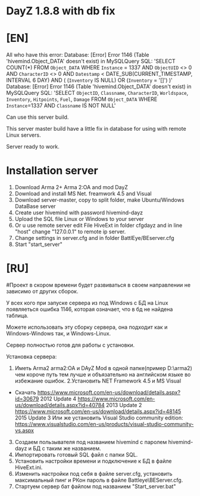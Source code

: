 # DayZ 1.8.8 with db fix

 # [EN]
 
All who have this error:
Database: [Error] Error 1146 (Table 'hivemind.Object_DATA' doesn't exist) in MySQLQuery SQL: 'SELECT COUNT(*) FROM `Object_DATA` WHERE `Instance` = 1337 AND `ObjectUID` <> 0 AND `CharacterID` <> 0 AND `Datestamp` < DATE_SUB(CURRENT_TIMESTAMP, INTERVAL 6 DAY) AND ( (`Inventory` IS NULL) OR (`Inventory` = '[]') )'
Database: [Error] Error 1146 (Table 'hivemind.Object_DATA' doesn't exist) in MySQLQuery SQL: 'SELECT `ObjectID`, `Classname`, `CharacterID`, `Worldspace`, `Inventory`, `Hitpoints`, `Fuel`, `Damage` FROM `Object_DATA` WHERE `Instance`=1337 AND `Classname` IS NOT NULL'

 Can use this server build.
 
 This server master build have a little fix in database for using with remote Linux servers.
 
 Server ready to work.


# Installation server

1. Download Arma 2+ Arma 2:OA and mod DayZ
2. Download and install MS Net. freamwork 4.5 and Visual
3. Download server-master, copy to split folder, make Ubuntu/Windows DataBase server
4. Create user hivemind with password hivemind-dayz
5. Upload the SQL file Linux or Windows to your server
6. Or u use remote server edit File HiveExt in folder cfgdayz and in line "host" change "127.0.0.1" to remote ip server. 
7. Change settings in server.cfg and in folder BattlEye/BEserver.cfg
8. Start "start_server"

 # [RU]
 
  #Проект в скором времени будет развиваться в своем направлении не зависимо от других сборок.
  
 У всех кого при запуске сервера из под Windows с БД на Linux появляеться ошибка 1146, которая означает, что в бд не найдена таблица.
 
 Можете использовать эту сборку сервера, она подходит как и Windows-Windows так, и Windows-Linux.
 
 Сервер полностью готов для работы с установки.
 
 Установка сервера:
 1. Иметь Arma2 arma2:OA и DAyZ Mod в одной папке(пример D:\arma2) чем короче путь тем лучше и объязательно на английском языке во избежание ошибок.
 2.Установить NET Framework 4.5 и MS Visual
  - Скачать https://www.microsoft.com/en-us/download/details.aspx?id=30679 2012 Update 4
  https://www.microsoft.com/en-us/download/details.aspx?id=40784 2013 Update 2
  https://www.microsoft.com/en-us/download/details.aspx?id=48145 2015 Update 3
 Или же установить Visual Studio community edition: https://www.visualstudio.com/en-us/products/visual-studio-community-vs.aspx
 3. Создаем пользывателя под названием hivemind с паролем hivemind-dayz и БД с таким же названием.
 4. Импортировать готовый SQL файл с папки SQL.
 5. Установить настройки времени и подключение к БД в файле HiveExt.ini.
 6. Изменить настройки под себя в файле server.cfg, установить максимальный пинг и РКон пароль в файле Battleye\BEServer.cfg.
 7. Стартуем сервер бат файлом под названием "Start_server.bat"